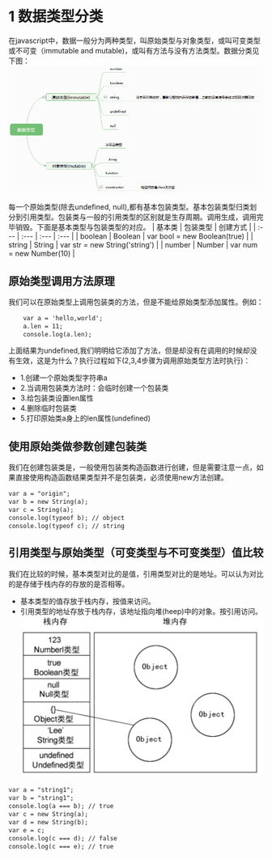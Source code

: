 # 1 数据类型分类

在javascript中，数据一般分为两种类型，叫原始类型与对象类型，或叫可变类型或不可变（immutable and mutable\)，或叫有方法与没有方法类型。数据分类见下图：  
![](/assets/dataType.png)<br>

每一个原始类型(除去undefined, null),都有基本包装类型。基本包装类型归类划分到引用类型。包装类与一般的引用类型的区别就是生存周期。调用生成，调用完毕销毁。下面是基本类型与包装类型的对应。
| 基本类 | 包装类型 | 创建方式 |
| :--- | :--- | :--- | :--- |
| boolean | Boolean | var bool = new Boolean(true) |
| string | String | var str = new String('string') |
| number | Number | var num = new Number(10) |

## 原始类型调用方法原理

我们可以在原始类型上调用包装类的方法，但是不能给原始类型添加属性。例如：

```
    var a = 'hello,world';
    a.len = 11;
    console.log(a.len); 
```
上面结果为undefined,我们明明给它添加了方法，但是却没有在调用的时候却没有生效，这是为什么？执行过程如下(2,3,4步骤为调用原始类型方法时执行)：
- 1.创建一个原始类型字符串a
- 2.当调用包装类方法时：会临时创建一个包装类
- 3.给包装类设置len属性
- 4.删除临时包装类
- 5.打印原始类a身上的len属性(undefined) 

## 使用原始类做参数创建包装类

我们在创建包装类是，一般使用包装类构造函数进行创建，但是需要注意一点，如果直接使用构造函数结果类型并不是包装类，必须使用new方法创建。

```
var a = "origin";
var b = new String(a);
var c = String(a);
console.log(typeof b); // object
console.log(typeof c); // string
```
## 引用类型与原始类型（可变类型与不可变类型）值比较
我们在比较的时候，基本类型对比的是值，引用类型对比的是地址。可以认为对比的是存储于栈内存的存放的是否相等。
- 基本类型的值存放于栈内存，按值来访问。
- 引用类型的地址存放于栈内存，该地址指向堆(heep)中的对象。按引用访问。
![](/assets/heep.png)<br>
```
var a = "string1";
var b = "string1";
console.log(a === b); // true
var c = new String(a);
var d = new String(b); 
var e = c;
console.log(c === d); // false
console.log(c === e); // true
```